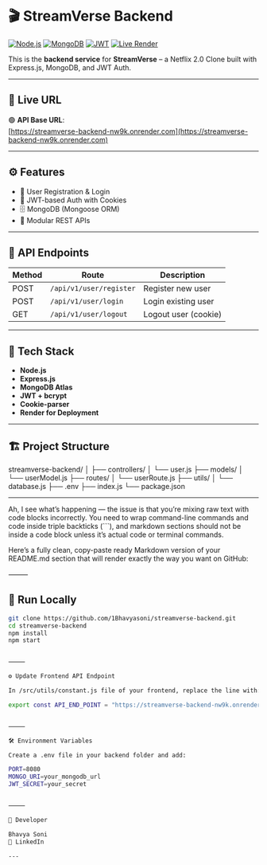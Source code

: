 # 🎬 StreamVerse Backend

[![Node.js](https://img.shields.io/badge/Node.js-16.x-green)](https://nodejs.org/)
[![MongoDB](https://img.shields.io/badge/MongoDB-Atlas-green)](https://www.mongodb.com/)
[![JWT](https://img.shields.io/badge/Auth-JWT-orange)](https://jwt.io/)
[![Live Render](https://img.shields.io/badge/Live%20Server-Render-blue)](https://streamverse-backend-nw9k.onrender.com)

This is the **backend service** for **StreamVerse** – a Netflix 2.0 Clone built with Express.js, MongoDB, and JWT Auth.

---

## 🔗 Live URL

🟢 **API Base URL**:  
[https://streamverse-backend-nw9k.onrender.com](https://streamverse-backend-nw9k.onrender.com)

---

## ⚙️ Features

- 🧑 User Registration & Login
- 🔐 JWT-based Auth with Cookies
- 🗄️ MongoDB (Mongoose ORM)
- 🔁 Modular REST APIs

---

## 🧪 API Endpoints

| Method | Route                         | Description          |
|--------|-------------------------------|----------------------|
| POST   | `/api/v1/user/register`       | Register new user    |
| POST   | `/api/v1/user/login`          | Login existing user  |
| GET    | `/api/v1/user/logout`         | Logout user (cookie) |

---

## 🧠 Tech Stack

- **Node.js**
- **Express.js**
- **MongoDB Atlas**
- **JWT + bcrypt**
- **Cookie-parser**
- **Render for Deployment**

---

## 🏗️ Project Structure

streamverse-backend/
│
├── controllers/
│   └── user.js
├── models/
│   └── userModel.js
├── routes/
│   └── userRoute.js
├── utils/
│   └── database.js
├── .env
├── index.js
└── package.json


---

Ah, I see what’s happening — the issue is that you’re mixing raw text with code blocks incorrectly. You need to wrap command-line commands and code inside triple backticks (```), and markdown sections should not be inside a code block unless it’s actual code or terminal commands.

Here’s a fully clean, copy-paste ready Markdown version of your README.md section that will render exactly the way you want on GitHub:

⸻


## 🔧 Run Locally

```bash
git clone https://github.com/1Bhavyasoni/streamverse-backend.git
cd streamverse-backend
npm install
npm start


⸻

⚙️ Update Frontend API Endpoint

In /src/utils/constant.js file of your frontend, replace the line with:

export const API_END_POINT = "https://streamverse-backend-nw9k.onrender.com/api/v1/user";


⸻

🛠️ Environment Variables

Create a .env file in your backend folder and add:

PORT=8080
MONGO_URI=your_mongodb_url
JWT_SECRET=your_secret


⸻

👤 Developer

Bhavya Soni
🔗 LinkedIn

---



